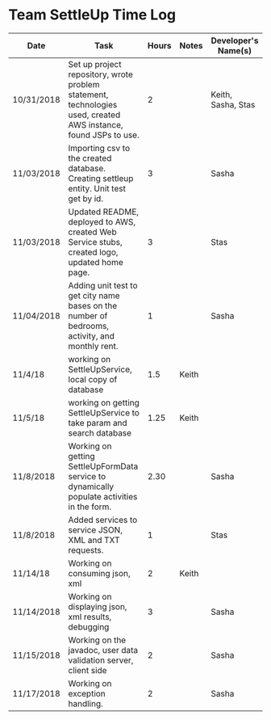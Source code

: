 # Team SettleUp Time Log

| Date | Task | Hours | Notes| Developer's Name(s) |
|------|------|-------|------|---------------------|
| 10/31/2018| Set up project repository, wrote problem statement, technologies used, created AWS instance, found JSPs to use. | 2 | | Keith, Sasha, Stas|
|11/03/2018|Importing csv to the created database. Creating settleup entity. Unit test get by id. | 3 | | Sasha |
|11/03/2018|Updated README, deployed to AWS, created Web Service stubs, created logo, updated home page. |3| |Stas|
|11/04/2018|Adding unit test to get city name bases on the number of bedrooms, activity, and monthly rent.|1| |Sasha|
| 11/4/18 | working on SettleUpService, local copy of database | 1.5 | Keith |
| 11/5/18 | working on getting SettleUpService to take param and search database | 1.25 | Keith |
|11/8/2018|Working on getting SettleUpFormData service to dynamically populate activities in the form.| 2.30| |Sasha|
|11/8/2018|Added services to service JSON, XML and TXT requests. |1| |Stas|
| 11/14/18 | Working on consuming json, xml | 2 | Keith |
|11/14/2018|Working on displaying json, xml results, debugging | 3 ||Sasha|
|11/15/2018|Working on the javadoc, user data validation server, client side|2||Sasha|
|11/17/2018|Working on exception handling.|2||Sasha|

